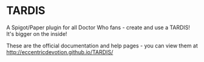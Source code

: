 TARDIS
======

A Spigot/Paper plugin for all Doctor Who fans - create and use a TARDIS! It's bigger on the inside!

These are the official documentation and help pages - you can view them at http://eccentricdevotion.github.io/TARDIS/
